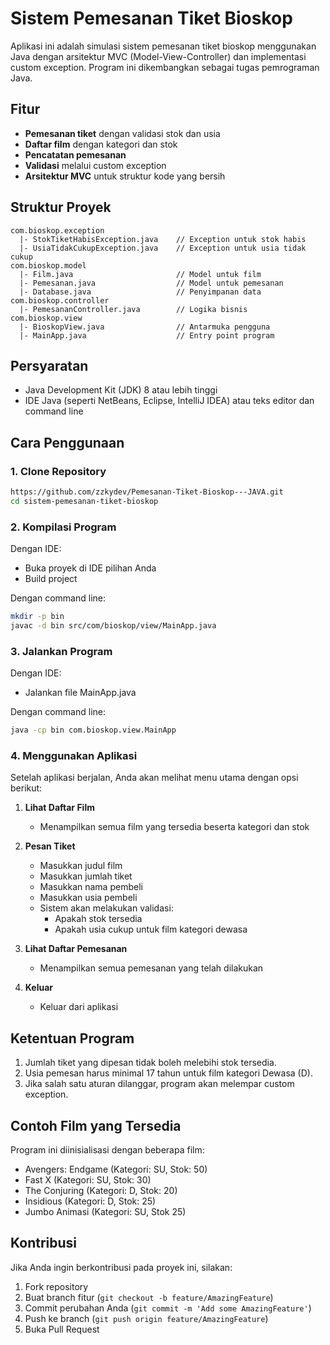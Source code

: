 # Sistem Pemesanan Tiket Bioskop

Aplikasi ini adalah simulasi sistem pemesanan tiket bioskop menggunakan Java dengan arsitektur MVC (Model-View-Controller) dan implementasi custom exception. Program ini dikembangkan sebagai tugas pemrograman Java.

## Fitur

- **Pemesanan tiket** dengan validasi stok dan usia
- **Daftar film** dengan kategori dan stok
- **Pencatatan pemesanan**
- **Validasi** melalui custom exception
- **Arsitektur MVC** untuk struktur kode yang bersih

## Struktur Proyek

```
com.bioskop.exception
  |- StokTiketHabisException.java    // Exception untuk stok habis
  |- UsiaTidakCukupException.java    // Exception untuk usia tidak cukup
com.bioskop.model
  |- Film.java                       // Model untuk film
  |- Pemesanan.java                  // Model untuk pemesanan
  |- Database.java                   // Penyimpanan data
com.bioskop.controller
  |- PemesananController.java        // Logika bisnis
com.bioskop.view
  |- BioskopView.java                // Antarmuka pengguna
  |- MainApp.java                    // Entry point program
```

## Persyaratan

- Java Development Kit (JDK) 8 atau lebih tinggi
- IDE Java (seperti NetBeans, Eclipse, IntelliJ IDEA) atau teks editor dan command line

## Cara Penggunaan

### 1. Clone Repository

```bash
https://github.com/zzkydev/Pemesanan-Tiket-Bioskop---JAVA.git
cd sistem-pemesanan-tiket-bioskop
```

### 2. Kompilasi Program

Dengan IDE:
- Buka proyek di IDE pilihan Anda
- Build project

Dengan command line:
```bash
mkdir -p bin
javac -d bin src/com/bioskop/view/MainApp.java
```

### 3. Jalankan Program

Dengan IDE:
- Jalankan file MainApp.java

Dengan command line:
```bash
java -cp bin com.bioskop.view.MainApp
```

### 4. Menggunakan Aplikasi

Setelah aplikasi berjalan, Anda akan melihat menu utama dengan opsi berikut:

1. **Lihat Daftar Film**
   - Menampilkan semua film yang tersedia beserta kategori dan stok

2. **Pesan Tiket**
   - Masukkan judul film
   - Masukkan jumlah tiket
   - Masukkan nama pembeli
   - Masukkan usia pembeli
   - Sistem akan melakukan validasi:
     - Apakah stok tersedia
     - Apakah usia cukup untuk film kategori dewasa

3. **Lihat Daftar Pemesanan**
   - Menampilkan semua pemesanan yang telah dilakukan

4. **Keluar**
   - Keluar dari aplikasi

## Ketentuan Program

1. Jumlah tiket yang dipesan tidak boleh melebihi stok tersedia.
2. Usia pemesan harus minimal 17 tahun untuk film kategori Dewasa (D).
3. Jika salah satu aturan dilanggar, program akan melempar custom exception.

## Contoh Film yang Tersedia

Program ini diinisialisasi dengan beberapa film:
- Avengers: Endgame (Kategori: SU, Stok: 50)
- Fast X (Kategori: SU, Stok: 30)
- The Conjuring (Kategori: D, Stok: 20)
- Insidious (Kategori: D, Stok: 25)
- Jumbo Animasi (Kategori: SU, Stok 25)

## Kontribusi

Jika Anda ingin berkontribusi pada proyek ini, silakan:
1. Fork repository
2. Buat branch fitur (`git checkout -b feature/AmazingFeature`)
3. Commit perubahan Anda (`git commit -m 'Add some AmazingFeature'`)
4. Push ke branch (`git push origin feature/AmazingFeature`)
5. Buka Pull Request
